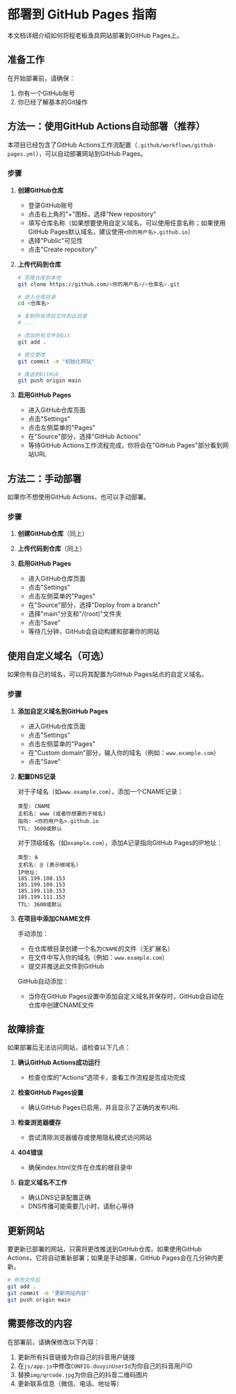 # 部署到 GitHub Pages 指南

本文档详细介绍如何将程老板渔具网站部署到GitHub Pages上。

## 准备工作

在开始部署前，请确保：

1. 你有一个GitHub账号
2. 你已经了解基本的Git操作

## 方法一：使用GitHub Actions自动部署（推荐）

本项目已经包含了GitHub Actions工作流配置（`.github/workflows/github-pages.yml`），可以自动部署网站到GitHub Pages。

### 步骤

1. **创建GitHub仓库**

   - 登录GitHub账号
   - 点击右上角的"+"图标，选择"New repository"
   - 填写仓库名称（如果想要使用自定义域名，可以使用任意名称；如果使用GitHub Pages默认域名，建议使用`<你的用户名>.github.io`）
   - 选择"Public"可见性
   - 点击"Create repository"

2. **上传代码到仓库**

   ```bash
   # 克隆仓库到本地
   git clone https://github.com/<你的用户名>/<仓库名>.git
   
   # 进入仓库目录
   cd <仓库名>
   
   # 复制所有项目文件到此目录
   # ...
   
   # 添加所有文件到Git
   git add .
   
   # 提交更改
   git commit -m "初始化网站"
   
   # 推送到GitHub
   git push origin main
   ```

3. **启用GitHub Pages**

   - 进入GitHub仓库页面
   - 点击"Settings"
   - 点击左侧菜单的"Pages"
   - 在"Source"部分，选择"GitHub Actions"
   - 等待GitHub Actions工作流程完成，你将会在"GitHub Pages"部分看到网站URL

## 方法二：手动部署

如果你不想使用GitHub Actions，也可以手动部署。

### 步骤

1. **创建GitHub仓库**（同上）

2. **上传代码到仓库**（同上）

3. **启用GitHub Pages**
   
   - 进入GitHub仓库页面
   - 点击"Settings"
   - 点击左侧菜单的"Pages"
   - 在"Source"部分，选择"Deploy from a branch"
   - 选择"main"分支和"/(root)"文件夹
   - 点击"Save"
   - 等待几分钟，GitHub会自动构建和部署你的网站

## 使用自定义域名（可选）

如果你有自己的域名，可以将其配置为GitHub Pages站点的自定义域名。

### 步骤

1. **添加自定义域名到GitHub Pages**
   
   - 进入GitHub仓库页面
   - 点击"Settings"
   - 点击左侧菜单的"Pages"
   - 在"Custom domain"部分，输入你的域名（例如：`www.example.com`）
   - 点击"Save"

2. **配置DNS记录**

   对于子域名（如`www.example.com`），添加一个CNAME记录：
   
   ```
   类型: CNAME
   主机名: www (或者你想要的子域名)
   指向: <你的用户名>.github.io
   TTL: 3600或默认
   ```

   对于顶级域名（如`example.com`），添加A记录指向GitHub Pages的IP地址：
   
   ```
   类型: A
   主机名: @ (表示根域名)
   IP地址: 
   185.199.108.153
   185.199.109.153
   185.199.110.153
   185.199.111.153
   TTL: 3600或默认
   ```

3. **在项目中添加CNAME文件**

   手动添加：
   - 在仓库根目录创建一个名为`CNAME`的文件（无扩展名）
   - 在文件中写入你的域名（例如：`www.example.com`）
   - 提交并推送此文件到GitHub

   GitHub自动添加：
   - 当你在GitHub Pages设置中添加自定义域名并保存时，GitHub会自动在仓库中创建CNAME文件

## 故障排查

如果部署后无法访问网站，请检查以下几点：

1. **确认GitHub Actions成功运行**
   - 检查仓库的"Actions"选项卡，查看工作流程是否成功完成

2. **检查GitHub Pages设置**
   - 确认GitHub Pages已启用，并且显示了正确的发布URL

3. **检查浏览器缓存**
   - 尝试清除浏览器缓存或使用隐私模式访问网站

4. **404错误**
   - 确保index.html文件在仓库的根目录中

5. **自定义域名不工作**
   - 确认DNS记录配置正确
   - DNS传播可能需要几小时，请耐心等待

## 更新网站

要更新已部署的网站，只需将更改推送到GitHub仓库。如果使用GitHub Actions，它将自动重新部署；如果是手动部署，GitHub Pages会在几分钟内更新。

```bash
# 修改文件后
git add .
git commit -m "更新网站内容"
git push origin main
```

## 需要修改的内容

在部署前，请确保修改以下内容：

1. 更新所有抖音链接为你自己的抖音用户链接
2. 在`js/app.js`中修改`CONFIG.douyinUserId`为你自己的抖音用户ID
3. 替换`img/qrcode.jpg`为你自己的抖音二维码图片
4. 更新联系信息（微信、电话、地址等） 
